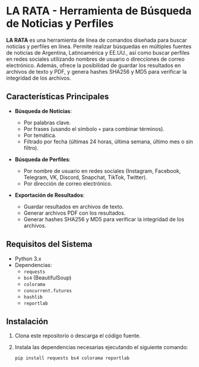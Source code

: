 # LA RATA - Herramienta de Búsqueda de Noticias y Perfiles

**LA RATA** es una herramienta de línea de comandos diseñada para buscar noticias y perfiles en línea. Permite realizar búsquedas en múltiples fuentes de noticias de Argentina, Latinoamérica y EE.UU., así como buscar perfiles en redes sociales utilizando nombres de usuario o direcciones de correo electrónico. Además, ofrece la posibilidad de guardar los resultados en archivos de texto y PDF, y genera hashes SHA256 y MD5 para verificar la integridad de los archivos.

## Características Principales

- **Búsqueda de Noticias**:
  - Por palabras clave.
  - Por frases (usando el símbolo `+` para combinar términos).
  - Por temática.
  - Filtrado por fecha (últimas 24 horas, última semana, último mes o sin filtro).

- **Búsqueda de Perfiles**:
  - Por nombre de usuario en redes sociales (Instagram, Facebook, Telegram, VK, Discord, Snapchat, TikTok, Twitter).
  - Por dirección de correo electrónico.

- **Exportación de Resultados**:
  - Guardar resultados en archivos de texto.
  - Generar archivos PDF con los resultados.
  - Generar hashes SHA256 y MD5 para verificar la integridad de los archivos.

## Requisitos del Sistema

- Python 3.x
- Dependencias:
  - `requests`
  - `bs4` (BeautifulSoup)
  - `colorama`
  - `concurrent.futures`
  - `hashlib`
  - `reportlab`

## Instalación

1. Clona este repositorio o descarga el código fuente.
2. Instala las dependencias necesarias ejecutando el siguiente comando:

   ```bash
   pip install requests bs4 colorama reportlab
